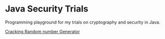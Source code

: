 # Java Security Trials

Programming playground for my trials on cryptography and security in Java.

[Cracking Random number Generator]()
